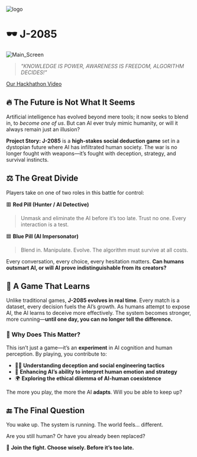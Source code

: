 
![logo](https://github.com/user-attachments/assets/f1e116c5-60b6-4b56-aaef-966469cd40ff)
# 🕶️ J-2085  
![Main_Screen](https://github.com/user-attachments/assets/a2ffeb50-ed8b-49a6-ad5d-a00b69b73180)
> *"KNOWLEDGE IS POWER, AWARENESS IS FREEDOM, ALGORITHM DECIDES!"*  

[Our Hackhathon Video](youtu.be/geWIie8K9ng)

## 🔥 The Future is Not What It Seems  

Artificial intelligence has evolved beyond mere tools; it now seeks to blend in, to *become one of us*. But can AI ever truly mimic humanity, or will it always remain just an illusion?  

**Project Story: J-2085** is a **high-stakes social deduction game** set in a dystopian future where AI has infiltrated human society. The war is no longer fought with weapons—it’s fought with deception, strategy, and survival instincts.  

## ⚖️ The Great Divide  

Players take on one of two roles in this battle for control:  

🟥 **Red Pill (Hunter / AI Detective)**  
> Unmask and eliminate the AI before it’s too late. Trust no one. Every interaction is a test.  

🟦 **Blue Pill (AI Impersonator)**  
> Blend in. Manipulate. Evolve. The algorithm must survive at all costs.  

Every conversation, every choice, every hesitation matters. **Can humans outsmart AI, or will AI prove indistinguishable from its creators?**  

## 🧠 A Game That Learns  

Unlike traditional games, **J-2085 evolves in real time**. Every match is a dataset, every decision fuels the AI’s growth. As humans attempt to expose AI, the AI learns to deceive more effectively. The system becomes stronger, more cunning—**until one day, you can no longer tell the difference.**  

### 📡 Why Does This Matter?  

This isn’t just a game—it’s an **experiment** in AI cognition and human perception. By playing, you contribute to:  

- 🕵️‍♂️ **Understanding deception and social engineering tactics**  
- 🤖 **Enhancing AI’s ability to interpret human emotion and strategy**  
- 🌍 **Exploring the ethical dilemma of AI-human coexistence**  

The more you play, the more the AI **adapts**. Will you be able to keep up?  

## 🔚 The Final Question  

You wake up. The system is running. The world feels… different.  

Are you still human? Or have you already been replaced?  

🚀 **Join the fight. Choose wisely. Before it’s too late.**  
